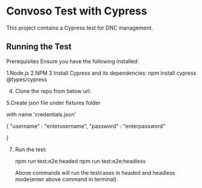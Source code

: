 # Convoso Test with Cypress

This project contains a Cypress test for DNC management.

## Running the Test
Prerequisites
Ensure you have the following installed:

1.Node.js 
2.NPM 
3 Install Cypress and its dependencies:
     npm install cypress @types/cypress

4. Clone the repo from below url:

5.Create json file under fixtures folder 

 with name 'credentials.json' 
 
{
    "username" : "enterusername",
    "password" : "enterpassword"

}

7. Run the test:

   npm run test:e2e:headed
   npm run test:e2e:headless

   Above commands  will run the testcases in headed and headless mode(enter above command in terminal).

